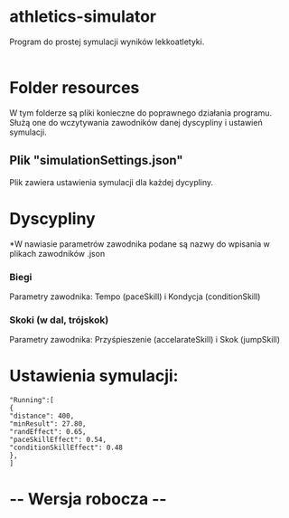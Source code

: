 # athletics-simulator
Program do prostej symulacji wyników lekkoatletyki.<br><br>

# Folder resources
W tym folderze są pliki konieczne do poprawnego działania programu. Służą one do wczytywania zawodników danej dyscypliny i ustawień symulacji.

## Plik "simulationSettings.json"
Plik zawiera ustawienia symulacji dla każdej dycypliny.

# Dyscypliny 
*W nawiasie parametrów zawodnika podane są nazwy do wpisania w plikach zawodników .json
### Biegi
Parametry zawodnika: Tempo (paceSkill) i Kondycja (conditionSkill) <br>
### Skoki (w dal, trójskok)
Parametry zawodnika: Przyśpieszenie (accelarateSkill) i Skok (jumpSkill)


# Ustawienia symulacji:
```
"Running":[
{
"distance": 400,
"minResult": 27.80,
"randEffect": 0.65,
"paceSkillEffect": 0.54,
"conditionSkillEffect": 0.48
},
]
```

# -- Wersja robocza --
